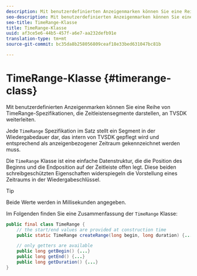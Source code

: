 ```yaml
---
description: Mit benutzerdefinierten Anzeigenmarken können Sie eine Reihe von TimeRange-Spezifikationen, die Zeitleistensegmente darstellen, an TVSDK weiterleiten.
seo-description: Mit benutzerdefinierten Anzeigenmarken können Sie eine Reihe von TimeRange-Spezifikationen, die Zeitleistensegmente darstellen, an TVSDK weiterleiten.
seo-title: TimeRange-Klasse
title: TimeRange-Klasse
uuid: af3ce5e6-44b5-457f-a6e7-aa232defb91e
translation-type: tm+mt
source-git-commit: bc35da8b258056809ceaf18e33bed631047bc81b

---
```



# TimeRange-Klasse {#timerange-class}

Mit benutzerdefinierten Anzeigenmarken können Sie eine Reihe von TimeRange-Spezifikationen, die Zeitleistensegmente darstellen, an TVSDK weiterleiten.

<!--<a id="section_42EB6D62627A424ABA250E3246EFEFC3"></a>-->

Jede `TimeRange` Spezifikation im Satz stellt ein Segment in der Wiedergabedauer dar, das intern von TVSDK gepflegt wird und entsprechend als anzeigenbezogener Zeitraum gekennzeichnet werden muss.

Die `TimeRange` Klasse ist eine einfache Datenstruktur, die die Position des Beginns und die Endposition auf der Zeitleiste offen legt. Diese beiden schreibgeschützten Eigenschaften widerspiegeln die Vorstellung eines Zeitraums in der Wiedergabeschlüssel.

>[!TIP]
>
>Beide Werte werden in Millisekunden angegeben.

Im Folgenden finden Sie eine Zusammenfassung der `TimeRange` Klasse:

```java
public final class TimeRange {
    // the start/end values are provided at construction time
    public static TimeRange createRange(long begin, long duration) {...} 

    // only getters are available
    public long getBegin() {...} 
    public long getEnd() {...} 
    public long getDuration() {...}
}
```
